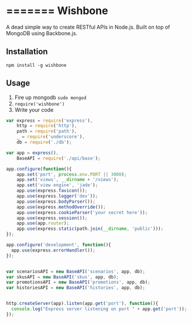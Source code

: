 =======
Wishbone
========

A dead simple way to create RESTful APIs in Node.js. Built on top of MongoDB using Backbone.js.

## Installation
`npm install -g wishbone`


## Usage
1. Fire up mongodb `sudo mongod`
2. `require('wishbone')`
3. Write your code

```javascript
var express = require('express'),
    http = require('http'),
    path = require('path'), 
    _ = require('underscore'),
    db = require('./db');

var app = express(),
    BaseAPI = require('./api/base');

app.configure(function(){
    app.set('port', process.env.PORT || 3000);
    app.set('views', __dirname + '/views');
    app.set('view engine', 'jade');
    app.use(express.favicon());
    app.use(express.logger('dev'));
    app.use(express.bodyParser());
    app.use(express.methodOverride());
    app.use(express.cookieParser('your secret here'));
    app.use(express.session());
    app.use(app.router);
    app.use(express.static(path.join(__dirname, 'public')));
});

app.configure('development', function(){
  app.use(express.errorHandler());
});


var scenariosAPI = new BaseAPI('scenarios', app, db);
var skusAPI = new BaseAPI('skus', app, db);
var promotionsAPI = new BaseAPI('promotions', app, db);
var historiesAPI = new BaseAPI('histories', app, db);


http.createServer(app).listen(app.get('port'), function(){
  console.log("Express server listening on port " + app.get('port'));
});
```

